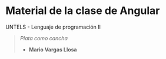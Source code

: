 # Material de la clase de Angular 

UNTELS - Lenguaje de programación II

> *Plata como cancha*
> - **Mario Vargas Llosa**
